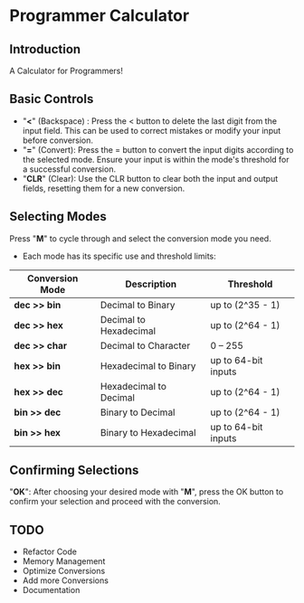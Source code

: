 # Programmer Calculator

## Introduction
A Calculator for Programmers!


## Basic Controls

- "**<**" (Backspace) : Press the < button to delete the last digit from the input field. This can be used to correct mistakes or modify your input before conversion.
- "**=**" (Convert): Press the = button to convert the input digits according to the selected mode. Ensure your input is within the mode's threshold for a successful conversion.
- "**CLR**" (Clear): Use the CLR button to clear both the input and output fields, resetting them for a new conversion.

## Selecting Modes

Press "**M**" to cycle through and select the conversion mode you need. 
- Each mode has its specific use and threshold limits:


| Conversion Mode       | Description              | Threshold             |
|-----------------------|--------------------------|-----------------------|
| **dec >> bin**        | Decimal to Binary        | up to \(2^35 - 1\)    |
| **dec >> hex**        | Decimal to Hexadecimal   | up to \(2^64 - 1\)    |
| **dec >> char**       | Decimal to Character     | 0 – 255               |
| **hex >> bin**        | Hexadecimal to Binary    | up to 64-bit inputs   |
| **hex >> dec**        | Hexadecimal to Decimal   | up to \(2^64 - 1\)    |
| **bin >> dec**        | Binary to Decimal        | up to \(2^64 - 1\)    |
| **bin >> hex**        | Binary to Hexadecimal    | up to 64-bit inputs   |


## Confirming Selections
"**OK**": After choosing your desired mode with "**M**", press the OK button to confirm your selection and proceed with the conversion.

## TODO
- Refactor Code
- Memory Management
- Optimize Conversions
- Add more Conversions
- Documentation